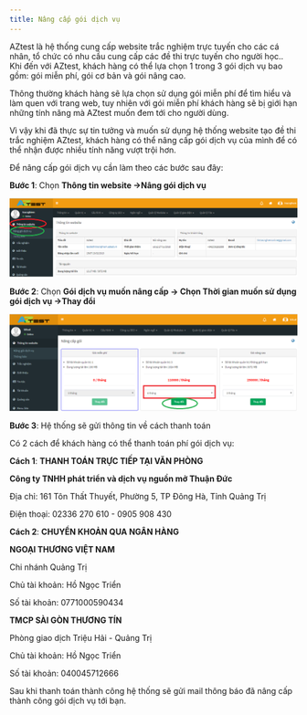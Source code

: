 ```yaml
---
title: Nâng cấp gói dịch vụ
---
```

AZtest là hệ thống cung cấp website trắc nghiệm trực tuyến cho các cá nhân, tổ chức có nhu cầu cung cấp các đề thi trực tuyến cho người học.. Khi đến với AZtest, khách hàng có thể lựa chọn 1 trong 3 gói dịch vụ bao gồm: gói miễn phí, gói cơ bản và gói nâng cao. 

Thông thường khách hàng sẽ lựa chọn sử dụng gói miễn phí để tìm hiểu và làm quen với trang web, tuy nhiên với gói miễn phí khách hàng sẽ bị giới hạn những tính năng mà AZtest muốn đem tới cho người dùng. 

Vì vậy khi đã thực sự tin tưởng và muốn sử dụng hệ thống website tạo đề thi trắc nghiệm AZtest, khách hàng có thể nâng cấp gói dịch vụ của mình để có thể nhận được nhiều tính năng vượt trội hơn. 

Để nâng cấp gói dịch vụ cần làm theo các bước sau đây:

**Bước 1**: Chọn **Thông tin website ->Nâng gói dịch vụ** 

![](../images/test/huong-dan-nang-goi-dich-vu-2.png)

**Bước 2**: Chọn **Gói dịch vụ muốn nâng cấp -> Chọn Thời gian muốn sử dụng gói dịch vụ ->Thay đổi**

![](../images/test/huong-dan-nang-goi-dich-vu-1.png)

**Bước 3**: Hệ thống sẽ gửi thông tin về cách thanh toán 

Có 2 cách để khách hàng có thể thanh toán phí gói dịch vụ:

**Cách 1**: **THANH TOÁN TRỰC TIẾP TẠI VĂN PHÒNG**

**Công ty TNHH phát triển và dịch vụ nguồn mở Thuận Đức**

Địa chỉ: 161 Tôn Thất Thuyết, Phường 5, TP Đông Hà, Tỉnh Quảng Trị

Điện thoại: 02336 270 610 - 0905 908 430

**Cách 2**: **CHUYỂN KHOẢN QUA NGÂN HÀNG**

**NGOẠI THƯƠNG VIỆT NAM**

Chi nhánh Quảng Trị

Chủ tài khoản: Hồ Ngọc Triển

Số tài khoản: 0771000590434

**TMCP SÀI GÒN THƯƠNG TÍN**

Phòng giao dịch Triệu Hải - Quảng Trị

Chủ tài khoản: Hồ Ngọc Triển

Số tài khoản: 040045712666

Sau khi thanh toán thành công hệ thống sẽ gửi mail thông báo đã nâng cấp thành công gói dịch vụ tới bạn. 



